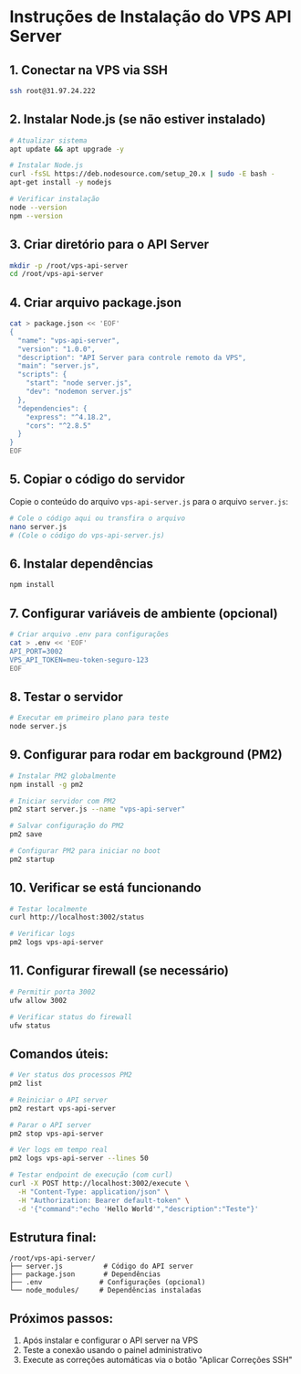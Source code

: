 
# Instruções de Instalação do VPS API Server

## 1. Conectar na VPS via SSH
```bash
ssh root@31.97.24.222
```

## 2. Instalar Node.js (se não estiver instalado)
```bash
# Atualizar sistema
apt update && apt upgrade -y

# Instalar Node.js
curl -fsSL https://deb.nodesource.com/setup_20.x | sudo -E bash -
apt-get install -y nodejs

# Verificar instalação
node --version
npm --version
```

## 3. Criar diretório para o API Server
```bash
mkdir -p /root/vps-api-server
cd /root/vps-api-server
```

## 4. Criar arquivo package.json
```bash
cat > package.json << 'EOF'
{
  "name": "vps-api-server",
  "version": "1.0.0",
  "description": "API Server para controle remoto da VPS",
  "main": "server.js",
  "scripts": {
    "start": "node server.js",
    "dev": "nodemon server.js"
  },
  "dependencies": {
    "express": "^4.18.2",
    "cors": "^2.8.5"
  }
}
EOF
```

## 5. Copiar o código do servidor
Copie o conteúdo do arquivo `vps-api-server.js` para o arquivo `server.js`:

```bash
# Cole o código aqui ou transfira o arquivo
nano server.js
# (Cole o código do vps-api-server.js)
```

## 6. Instalar dependências
```bash
npm install
```

## 7. Configurar variáveis de ambiente (opcional)
```bash
# Criar arquivo .env para configurações
cat > .env << 'EOF'
API_PORT=3002
VPS_API_TOKEN=meu-token-seguro-123
EOF
```

## 8. Testar o servidor
```bash
# Executar em primeiro plano para teste
node server.js
```

## 9. Configurar para rodar em background (PM2)
```bash
# Instalar PM2 globalmente
npm install -g pm2

# Iniciar servidor com PM2
pm2 start server.js --name "vps-api-server"

# Salvar configuração do PM2
pm2 save

# Configurar PM2 para iniciar no boot
pm2 startup
```

## 10. Verificar se está funcionando
```bash
# Testar localmente
curl http://localhost:3002/status

# Verificar logs
pm2 logs vps-api-server
```

## 11. Configurar firewall (se necessário)
```bash
# Permitir porta 3002
ufw allow 3002

# Verificar status do firewall
ufw status
```

## Comandos úteis:
```bash
# Ver status dos processos PM2
pm2 list

# Reiniciar o API server
pm2 restart vps-api-server

# Parar o API server
pm2 stop vps-api-server

# Ver logs em tempo real
pm2 logs vps-api-server --lines 50

# Testar endpoint de execução (com curl)
curl -X POST http://localhost:3002/execute \
  -H "Content-Type: application/json" \
  -H "Authorization: Bearer default-token" \
  -d '{"command":"echo 'Hello World'","description":"Teste"}'
```

## Estrutura final:
```
/root/vps-api-server/
├── server.js          # Código do API server
├── package.json       # Dependências
├── .env              # Configurações (opcional)
└── node_modules/     # Dependências instaladas
```

## Próximos passos:
1. Após instalar e configurar o API server na VPS
2. Teste a conexão usando o painel administrativo
3. Execute as correções automáticas via o botão "Aplicar Correções SSH"
